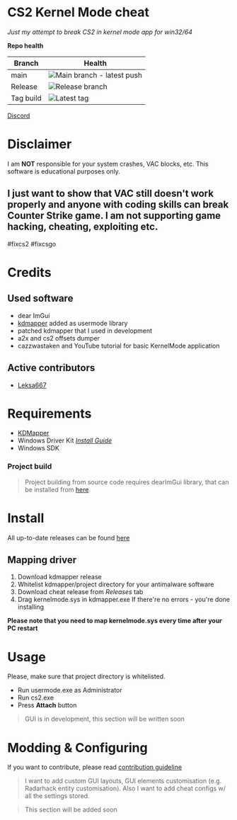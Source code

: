 # CS2 Kernel Mode cheat
*Just my attempt to break CS2 in kernel mode app for win32/64*

**Repo health**

| Branch | Health |
| ------ | ------ |
| main | ![Main branch - latest push](https://github.com/kbrddestroyer/CS2.KernelCheat/actions/workflows/msbuild.yml/badge.svg?branch=main)
| Release | ![Release branch](https://github.com/kbrddestroyer/CS2.KernelCheat/actions/workflows/msbuild.yml/badge.svg?branch=release)
| Tag build | ![Latest tag](https://github.com/kbrddestroyer/CS2.KernelCheat/actions/workflows/msbuild_release.yml/badge.svg) |

[Discord](https://discord.com/invite/FQvZhSeHrr)

# Disclaimer 

I am **NOT** responsible for your system crashes, VAC blocks, etc. This software is educational purposes only.

## I just want to show that VAC still doesn't work properly and anyone with coding skills can break Counter Strike game. I am not supporting game hacking, cheating, exploiting etc.

#fixcs2 #fixcsgo

# Credits
## Used software
- dear ImGui 
- [kdmapper](https://github.com/TheCruZ/kdmapper) added as usermode library
- patched kdmapper that I used in development 
- a2x and cs2 offsets dumper
- cazzwastaken and YouTube tutorial for basic KernelMode application 
## Active contributors
- [Leksa667](https://github.com/Leksa667)

# Requirements
- [KDMapper](https://github.com/TheCruZ/kdmapper)
- Windows Driver Kit [*Install Guide*](https://learn.microsoft.com/en-us/windows-hardware/drivers/download-the-wdk)
- Windows SDK

### Project build
> Project building from source code requires dearImGui library, that can be installed from [here](https://github.com/ocornut/imgui)

# Install
All up-to-date releases can be found [here](https://github.com/kbrddestroyer/CS2.KernelCheat/releases)

## Mapping driver
1. Download kdmapper release
2. Whitelist kdmapper/project directory for your antimalware software
3. Download cheat release from *Releases* tab
4. Drag kernelmode.sys in kdmapper.exe
If there're no errors - you're done installing

**Please note that you need to map kernelmode.sys every time after your PC restart**

# Usage

Please, make sure that project directory is whitelisted.
- Run usermode.exe as Administrator 
- Run cs2.exe 
- Press **Attach** button

> GUI is in development, this section will be written soon

# Modding & Configuring

If you want to contribute, please read [contribution guideline](CONTRIBUTING.md)

> I want to add custom GUI layouts, GUI elements customisation (e.g. Radarhack entity customisation). Also I want to add cheat configs w/ all the settings stored.

> This section will be added soon

